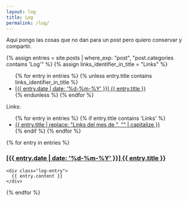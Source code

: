 ```yaml
---
layout: log
title: Log
permalink: /log/
---
```


Aquí pongo las cosas que no dan para un post pero quiero conservar y compartir.

{% assign entries = site.posts | where_exp: "post", "post.categories contains 'Log'" %}
{% assign links_identifier_in_title = "Links" %}

<div class="content-index" markdown="1">
  <ul>
    {% for entry in entries %}
      {% unless entry.title contains links_identifier_in_title %}
        <li>
          <a href="#{{ entry.anchor }}">
            [{{ entry.date | date: '%d-%m-%Y' }}] {{ entry.title }}
          </a>
        </li>
      {% endunless %}
    {% endfor %}
  </ul>
</div>

<div class="content-index links-index" markdown="1">
  <p>Links:</p>
  <ul>
    {% for entry in entries %}
      {% if entry.title contains 'Links' %}
        <li>
          <a href="#{{ entry.anchor }}">
            {{ entry.title | replace: "Links del mes de ", "" | capitalize }}
          </a>
        </li>
      {% endif %}
    {% endfor %}
  </ul>
</div>
<div>

<div class="log-entries">
  {% for entry in entries %}
    <div id="{{ entry.anchor }}">
      <a href="/log#{{ entry.anchor }}">
        <h3>[{{ entry.date | date: '%d-%m-%Y' }}] {{ entry.title }}</h3>
      </a>
    </div>

    <div class="log-entry">
      {{ entry.content }}
    </div>
  {% endfor %}
<div>
